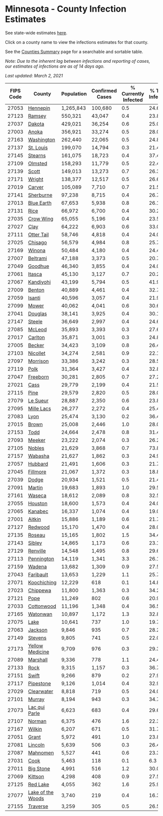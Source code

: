 # Minnesota - County Infection Estimates

See state-wide estimates [here](/infections/us-mn).

Click on a county name to view the infections estimates for that county.

See the [Counties Summary](/infections/summary-counties) page for a searchable and sortable table.

*Note: Due to the inherent lag between infections and reporting of cases, our estimates of infections are as of 14 days ago.*

*Last updated: March 2, 2021*

|   FIPS Code |                                 County |   Population |   Confirmed Cases |   % Currently Infected |   % Total Infected |
|-------------|----------------------------------------|--------------|-------------------|------------------------|--------------------|
|       27053 |                   [Hennepin](hennepin) |    1,265,843 |           100,680 |                    0.5 |               24.6 |
|       27123 |                       [Ramsey](ramsey) |      550,321 |            43,047 |                    0.4 |               23.8 |
|       27037 |                       [Dakota](dakota) |      429,021 |            36,254 |                    0.6 |               25.0 |
|       27003 |                         [Anoka](anoka) |      356,921 |            33,274 |                    0.5 |               28.0 |
|       27163 |               [Washington](washington) |      262,440 |            22,065 |                    0.5 |               24.8 |
|       27137 |                 [St. Louis](st.-louis) |      199,070 |            14,794 |                    0.3 |               21.4 |
|       27145 |                     [Stearns](stearns) |      161,075 |            18,723 |                    0.4 |               37.4 |
|       27109 |                     [Olmsted](olmsted) |      158,293 |            11,779 |                    0.5 |               22.4 |
|       27139 |                         [Scott](scott) |      149,013 |            13,273 |                    0.7 |               26.3 |
|       27171 |                       [Wright](wright) |      138,377 |            12,517 |                    0.5 |               26.6 |
|       27019 |                       [Carver](carver) |      105,089 |             7,710 |                    0.7 |               21.5 |
|       27141 |                 [Sherburne](sherburne) |       97,238 |             8,715 |                    0.4 |               26.7 |
|       27013 |               [Blue Earth](blue-earth) |       67,653 |             5,938 |                    0.8 |               26.1 |
|       27131 |                           [Rice](rice) |       66,972 |             6,700 |                    0.4 |               30.2 |
|       27035 |                 [Crow Wing](crow-wing) |       65,055 |             5,196 |                    0.4 |               23.5 |
|       27027 |                           [Clay](clay) |       64,222 |             6,903 |                    0.6 |               33.0 |
|       27111 |               [Otter Tail](otter-tail) |       58,746 |             4,818 |                    0.4 |               24.0 |
|       27025 |                     [Chisago](chisago) |       56,579 |             4,984 |                    0.8 |               25.7 |
|       27169 |                       [Winona](winona) |       50,484 |             4,180 |                    0.4 |               24.4 |
|       27007 |                   [Beltrami](beltrami) |       47,188 |             3,373 |                    0.5 |               20.7 |
|       27049 |                     [Goodhue](goodhue) |       46,340 |             3,855 |                    0.4 |               24.0 |
|       27061 |                       [Itasca](itasca) |       45,130 |             3,127 |                    0.7 |               20.2 |
|       27067 |                 [Kandiyohi](kandiyohi) |       43,199 |             5,794 |                    0.5 |               41.9 |
|       27009 |                       [Benton](benton) |       40,889 |             4,461 |                    0.4 |               32.7 |
|       27059 |                       [Isanti](isanti) |       40,596 |             3,057 |                    0.4 |               21.9 |
|       27099 |                         [Mower](mower) |       40,062 |             4,041 |                    0.6 |               30.6 |
|       27041 |                     [Douglas](douglas) |       38,141 |             3,925 |                    0.4 |               30.1 |
|       27147 |                       [Steele](steele) |       36,649 |             2,997 |                    0.4 |               24.6 |
|       27085 |                       [McLeod](mcleod) |       35,893 |             3,393 |                    0.3 |               27.6 |
|       27017 |                     [Carlton](carlton) |       35,871 |             3,001 |                    0.3 |               24.8 |
|       27005 |                       [Becker](becker) |       34,423 |             3,109 |                    0.8 |               26.4 |
|       27103 |                   [Nicollet](nicollet) |       34,274 |             2,581 |                    0.9 |               22.1 |
|       27097 |                   [Morrison](morrison) |       33,386 |             3,242 |                    0.3 |               28.5 |
|       27119 |                           [Polk](polk) |       31,364 |             3,427 |                    0.4 |               32.8 |
|       27047 |                   [Freeborn](freeborn) |       30,281 |             2,805 |                    0.7 |               27.2 |
|       27021 |                           [Cass](cass) |       29,779 |             2,199 |                    0.4 |               21.5 |
|       27115 |                           [Pine](pine) |       29,579 |             2,820 |                    0.5 |               28.0 |
|       27079 |                   [Le Sueur](le-sueur) |       28,887 |             2,350 |                    0.6 |               23.8 |
|       27095 |               [Mille Lacs](mille-lacs) |       26,277 |             2,272 |                    0.4 |               25.4 |
|       27083 |                           [Lyon](lyon) |       25,474 |             3,130 |                    0.2 |               36.4 |
|       27015 |                         [Brown](brown) |       25,008 |             2,446 |                    1.0 |               28.0 |
|       27153 |                           [Todd](todd) |       24,664 |             2,478 |                    0.8 |               31.4 |
|       27093 |                       [Meeker](meeker) |       23,222 |             2,074 |                    0.3 |               26.2 |
|       27105 |                       [Nobles](nobles) |       21,629 |             3,868 |                    0.7 |               73.8 |
|       27157 |                     [Wabasha](wabasha) |       21,627 |             1,862 |                    0.3 |               24.9 |
|       27057 |                     [Hubbard](hubbard) |       21,491 |             1,606 |                    0.3 |               21.7 |
|       27045 |                   [Fillmore](fillmore) |       21,067 |             1,372 |                    0.3 |               18.8 |
|       27039 |                         [Dodge](dodge) |       20,934 |             1,521 |                    0.5 |               21.4 |
|       27091 |                       [Martin](martin) |       19,683 |             1,893 |                    1.0 |               29.5 |
|       27161 |                       [Waseca](waseca) |       18,612 |             2,089 |                    0.8 |               32.5 |
|       27055 |                     [Houston](houston) |       18,600 |             1,573 |                    0.4 |               24.0 |
|       27065 |                     [Kanabec](kanabec) |       16,337 |             1,074 |                    0.4 |               19.0 |
|       27001 |                       [Aitkin](aitkin) |       15,886 |             1,189 |                    0.6 |               21.7 |
|       27127 |                     [Redwood](redwood) |       15,170 |             1,470 |                    0.4 |               28.0 |
|       27135 |                       [Roseau](roseau) |       15,165 |             1,802 |                    1.5 |               34.4 |
|       27143 |                       [Sibley](sibley) |       14,865 |             1,173 |                    0.6 |               23.1 |
|       27129 |                   [Renville](renville) |       14,548 |             1,495 |                    0.8 |               29.6 |
|       27113 |               [Pennington](pennington) |       14,119 |             1,341 |                    3.3 |               26.1 |
|       27159 |                       [Wadena](wadena) |       13,682 |             1,309 |                    0.9 |               27.5 |
|       27043 |                 [Faribault](faribault) |       13,653 |             1,229 |                    1.1 |               25.7 |
|       27071 |             [Koochiching](koochiching) |       12,229 |               618 |                    0.1 |               14.8 |
|       27023 |                   [Chippewa](chippewa) |       11,800 |             1,363 |                    0.3 |               34.2 |
|       27121 |                           [Pope](pope) |       11,249 |               802 |                    0.6 |               20.9 |
|       27033 |               [Cottonwood](cottonwood) |       11,196 |             1,348 |                    0.4 |               36.5 |
|       27165 |                   [Watonwan](watonwan) |       10,897 |             1,172 |                    1.3 |               32.8 |
|       27075 |                           [Lake](lake) |       10,641 |               737 |                    1.0 |               19.7 |
|       27063 |                     [Jackson](jackson) |        9,846 |               935 |                    0.7 |               28.2 |
|       27149 |                     [Stevens](stevens) |        9,805 |               741 |                    0.5 |               22.0 |
|       27173 |     [Yellow Medicine](yellow-medicine) |        9,709 |               976 |                    0.3 |               29.3 |
|       27089 |                   [Marshall](marshall) |        9,336 |               778 |                    1.1 |               24.4 |
|       27133 |                           [Rock](rock) |        9,315 |             1,157 |                    0.3 |               36.7 |
|       27151 |                         [Swift](swift) |        9,266 |               879 |                    0.2 |               27.9 |
|       27117 |                 [Pipestone](pipestone) |        9,126 |             1,014 |                    0.4 |               32.9 |
|       27029 |               [Clearwater](clearwater) |        8,818 |               719 |                    0.5 |               24.0 |
|       27101 |                       [Murray](murray) |        8,194 |               943 |                    0.3 |               34.7 |
|       27073 |         [Lac qui Parle](lac-qui-parle) |        6,623 |               683 |                    0.4 |               29.6 |
|       27107 |                       [Norman](norman) |        6,375 |               476 |                    1.6 |               22.3 |
|       27167 |                       [Wilkin](wilkin) |        6,207 |               671 |                    0.5 |               31.7 |
|       27051 |                         [Grant](grant) |        5,972 |               491 |                    1.0 |               23.8 |
|       27081 |                     [Lincoln](lincoln) |        5,639 |               506 |                    0.3 |               26.4 |
|       27087 |                   [Mahnomen](mahnomen) |        5,527 |               441 |                    0.6 |               23.3 |
|       27031 |                           [Cook](cook) |        5,463 |               118 |                    0.1 |                6.3 |
|       27011 |                 [Big Stone](big-stone) |        4,991 |               516 |                    1.2 |               30.0 |
|       27069 |                     [Kittson](kittson) |        4,298 |               408 |                    0.9 |               27.5 |
|       27125 |                   [Red Lake](red-lake) |        4,055 |               362 |                    1.6 |               25.9 |
|       27077 | [Lake of the Woods](lake-of-the-woods) |        3,740 |               219 |                    0.4 |               16.3 |
|       27155 |                   [Traverse](traverse) |        3,259 |               305 |                    0.5 |               26.5 |